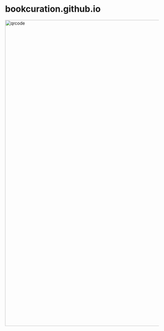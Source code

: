 # bookcuration.github.io
<img width="1000" height="1000" alt="qrcode" src="https://github.com/user-attachments/assets/93a6223b-9ade-4f01-b73d-69b07a986486" />
